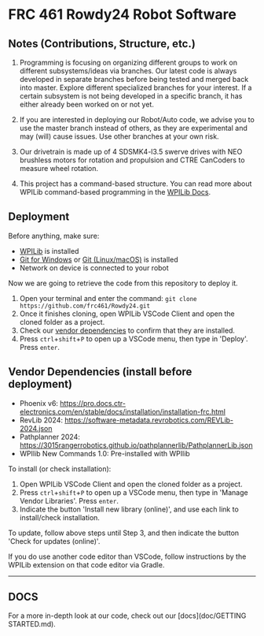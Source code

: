 # FRC 461 Rowdy24 Robot Software

## Notes (Contributions, Structure, etc.)

  1. Programming is focusing on organizing different groups to work on different subsystems/ideas via branches. Our latest code is always developed in separate branches before being
  tested and merged back into master. Explore different specialized branches for your interest. If a certain subsystem is not being developed in a specific branch, it has either already been worked on or not yet.

  2. If you are interested in deploying our Robot/Auto code, we advise you to use the master branch instead of others, as they are experimental and may (will) cause issues. Use other branches at your own risk.
  
  3. Our drivetrain is made up of 4 SDSMK4-l3.5 swerve drives with NEO brushless motors for rotation and propulsion and CTRE CanCoders to measure wheel rotation.
  
  4. This project has a command-based structure. You can read more about WPILib command-based programming in the [WPILib Docs](https://docs.wpilib.org/en/stable/docs/software/commandbased/index.html).

## Deployment

  Before anything, make sure:
  
  - [WPILib](https://docs.wpilib.org/en/stable/docs/zero-to-robot/step-2/wpilib-setup.html) is installed
  - [Git for Windows](https://git-scm.com/download/win) or [Git (Linux/macOS)](https://git-scm.com/book/en/v2/Getting-Started-Installing-Git) is installed
  - Network on device is connected to your robot

  Now we are going to retrieve the code from this repository to deploy it.
  
  1. Open your terminal and enter the command: `git clone https://github.com/frc461/Rowdy24.git`
  2. Once it finishes cloning, open WPILib VSCode Client and open the cloned folder as a project.
  3. Check our [vendor dependencies](https://github.com/frc461/Rowdy24/edit/master/README.md#vendor-dependencies-install-before-deploying-our-code) to confirm that they are installed.
  4. Press `ctrl`+`shift`+`P` to open up a VSCode menu, then type in 'Deploy'. Press `enter`.

## Vendor Dependencies (install before deployment)

  - Phoenix v6: https://pro.docs.ctr-electronics.com/en/stable/docs/installation/installation-frc.html  
  - RevLib 2024: https://software-metadata.revrobotics.com/REVLib-2024.json
  - Pathplanner 2024: https://3015rangerrobotics.github.io/pathplannerlib/PathplannerLib.json
  - WPIlib New Commands 1.0: Pre-installed with WPIlib

  To install (or check installation):
  
  1. Open WPILib VSCode Client and open the cloned folder as a project.
  2. Press `ctrl`+`shift`+`P` to open up a VSCode menu, then type in 'Manage Vendor Libraries'. Press `enter`.
  3. Indicate the button 'Install new library (online)', and use each link to install/check installation.

  To update, follow above steps until Step 3, and then indicate the button 'Check for updates (online)'.

  If you do use another code editor than VSCode, follow instructions by the WPILib extension on that code editor via Gradle.

<hr>

## DOCS

  For a more in-depth look at our code, check out our [docs](doc/GETTING STARTED.md).